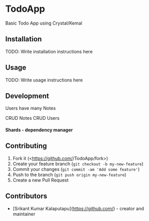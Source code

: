 # TodoApp

Basic Todo App using Crystal/Kemal

## Installation

TODO: Write installation instructions here

## Usage

TODO: Write usage instructions here

## Development

Users have many Notes

CRUD Notes
CRUD Users

#### Shards - dependency manager

## Contributing

1. Fork it (<https://github.com/<github username>/TodoApp/fork>)
2. Create your feature branch (`git checkout -b my-new-feature`)
3. Commit your changes (`git commit -am 'Add some feature'`)
4. Push to the branch (`git push origin my-new-feature`)
5. Create a new Pull Request

## Contributors

- [Srikant Kumar Kalaputapu](https://github.com/<github username>) - creator and maintainer
